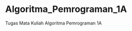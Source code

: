 # Algoritma_Pemrograman_1A
Tugas Mata Kuliah Algoritma Pemrograman 1A
<picture>
  <source media="(prefers-color-scheme: dark)" srcset="nekonoi_pekora.jpg">
</picture>
